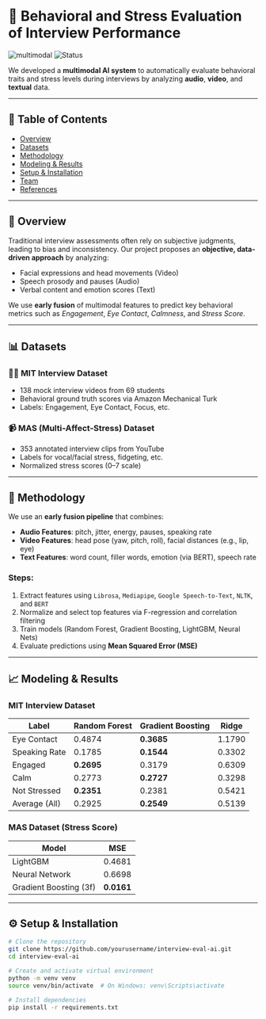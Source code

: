 # 🎤 Behavioral and Stress Evaluation of Interview Performance

![multimodal](https://img.shields.io/badge/Machine_Learning-Multimodal-informational) ![Status](https://img.shields.io/badge/status-Completed-brightgreen)

We developed a **multimodal AI system** to automatically evaluate behavioral traits and stress levels during interviews by analyzing **audio**, **video**, and **textual** data.

---

## 📌 Table of Contents

- [Overview](#-overview)
- [Datasets](#-datasets)
- [Methodology](#-methodology)
- [Modeling & Results](#-modeling--results)
- [Setup & Installation](#-setup--installation)
- [Team](#-team)
- [References](#-references)

---

## 📖 Overview

Traditional interview assessments often rely on subjective judgments, leading to bias and inconsistency. Our project proposes an **objective, data-driven approach** by analyzing:

- Facial expressions and head movements (Video)
- Speech prosody and pauses (Audio)
- Verbal content and emotion scores (Text)

We use **early fusion** of multimodal features to predict key behavioral metrics such as *Engagement*, *Eye Contact*, *Calmness*, and *Stress Score*.

---

## 📊 Datasets

### 🧑‍💼 MIT Interview Dataset
- 138 mock interview videos from 69 students
- Behavioral ground truth scores via Amazon Mechanical Turk
- Labels: Engagement, Eye Contact, Focus, etc.

### 📹 MAS (Multi-Affect-Stress) Dataset
- 353 annotated interview clips from YouTube
- Labels for vocal/facial stress, fidgeting, etc.
- Normalized stress scores (0–7 scale)

---

## 🧠 Methodology

We use an **early fusion pipeline** that combines:

- **Audio Features**: pitch, jitter, energy, pauses, speaking rate  
- **Video Features**: head pose (yaw, pitch, roll), facial distances (e.g., lip, eye)  
- **Text Features**: word count, filler words, emotion (via BERT), speech rate  

### Steps:

1. Extract features using `Librosa`, `Mediapipe`, `Google Speech-to-Text`, `NLTK`, and `BERT`
2. Normalize and select top features via F-regression and correlation filtering
3. Train models (Random Forest, Gradient Boosting, LightGBM, Neural Nets)
4. Evaluate predictions using **Mean Squared Error (MSE)**

---

## 📈 Modeling & Results

### MIT Interview Dataset

| Label            | Random Forest | Gradient Boosting | Ridge     |
|------------------|----------------|-------------------|-----------|
| Eye Contact      | 0.4874         | **0.3685**         | 1.1790    |
| Speaking Rate    | 0.1785         | **0.1544**         | 0.3302    |
| Engaged          | **0.2695**     | 0.3179             | 0.6309    |
| Calm             | 0.2773         | **0.2727**         | 0.3298    |
| Not Stressed     | **0.2351**     | 0.2381             | 0.5421    |
| Average (All)    | 0.2925         | **0.2549**         | 0.5139    |

### MAS Dataset (Stress Score)

| Model                  | MSE     |
|------------------------|---------|
| LightGBM               | 0.4681  |
| Neural Network         | 0.6698  |
| Gradient Boosting (3f) | **0.0161**  |

---

## ⚙️ Setup & Installation

```bash
# Clone the repository
git clone https://github.com/yourusername/interview-eval-ai.git
cd interview-eval-ai

# Create and activate virtual environment
python -m venv venv
source venv/bin/activate  # On Windows: venv\Scripts\activate

# Install dependencies
pip install -r requirements.txt
